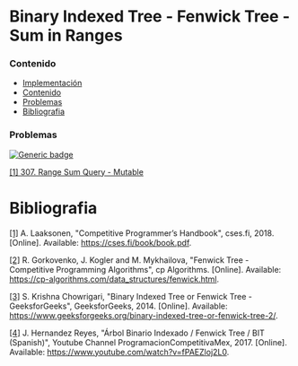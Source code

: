 # Binary Indexed Tree - Fenwick Tree - Sum in Ranges

### Contenido

* [Implementación](#)
* [Contenido](#contenido)
* [Problemas](#problemas)
* [Bibliografia](#bibliografia)

### Problemas

[![Generic badge](https://img.shields.io/badge/LeetCode-Medium-yellow.svg)](https://leetcode.com/problemset/algorithms/)

[[1] 307. Range Sum Query - Mutable](https://leetcode.com/problems/range-sum-query-mutable/)

# Bibliografia

[[1]](https://cses.fi/book/book.pdf) A. Laaksonen, "Competitive Programmer’s Handbook", cses.fi, 2018. [Online]. Available: https://cses.fi/book/book.pdf.

[[2]](https://cp-algorithms.com/data_structures/fenwick.html) R. Gorkovenko, J. Kogler and M. Mykhailova, "Fenwick Tree - Competitive Programming Algorithms", cp Algorithms. [Online]. Available: https://cp-algorithms.com/data_structures/fenwick.html.

[[3]](https://www.geeksforgeeks.org/binary-indexed-tree-or-fenwick-tree-2/) S. Krishna Chowrigari, "Binary Indexed Tree or Fenwick Tree - GeeksforGeeks", GeeksforGeeks, 2014. [Online]. Available: https://www.geeksforgeeks.org/binary-indexed-tree-or-fenwick-tree-2/.

[[4]](https://www.youtube.com/watch?v=fPAEZloj2L0) J. Hernandez Reyes, "Árbol Binario Indexado / Fenwick Tree / BIT (Spanish)", Youtube Channel ProgramacionCompetitivaMex, 2017. [Online]. Available: https://www.youtube.com/watch?v=fPAEZloj2L0.